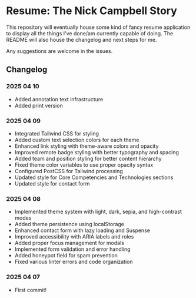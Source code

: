 # Resume: The Nick Campbell Story

This repository will eventually house some kind of fancy resume application to display all the things I've done/am currently capable of doing. The README will also house the changelog and next steps for me.

Any suggestions are welcome in the issues. 

## Changelog

### 2025 04 10
* Added annotation text infrastructure
* Added print version

### 2025 04 09
* Integrated Tailwind CSS for styling
* Added custom text selection colors for each theme
* Enhanced link styling with theme-aware colors and opacity
* Improved remote badge styling with better typography and spacing
* Added team and position styling for better content hierarchy
* Fixed theme color variables to use proper opacity syntax
* Configured PostCSS for Tailwind processing
* Updated style for Core Competencies and Technologies sections
* Updated style for contact form

### 2025 04 08
* Implemented theme system with light, dark, sepia, and high-contrast modes
* Added theme persistence using localStorage
* Enhanced contact form with lazy loading and Suspense
* Improved accessibility with ARIA labels and roles
* Added proper focus management for modals
* Implemented form validation and error handling
* Added honeypot field for spam prevention
* Fixed various linter errors and code organization

### 2025 04 07
* First commit!
